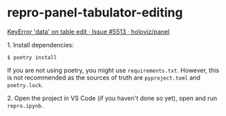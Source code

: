 # repro-panel-tabulator-editing

[KeyError 'data' on table edit · Issue #5513 · holoviz/panel](https://github.com/holoviz/panel/issues/5513)

1\. Install dependencies:

```
$ poetry install
```

If you are not using poetry, you might use `requirements.txt`. However, this is not recommended as the sources of truth are `pyproject.toml` and `poetry.lock`.

2\. Open the project in VS Code (if you haven't done so yet), open and run `repro.ipynb`.
